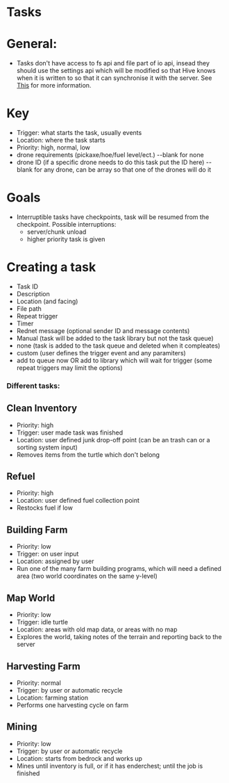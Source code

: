 # Tasks

# General:

* Tasks don't have access to fs api and file part of io api,
insead they should use the settings api which will be modified so that Hive knows when it is written to so that it can synchronise it with the server.
See [This](https://github.com/lupus590/CC-Hive_moved-see-readme/issues/23) for more information.

# Key
* Trigger: what starts the task, usually events
* Location: where the task starts
* Priority: high, normal, low
* drone requirements (pickaxe/hoe/fuel level/ect.) --blank for none
* drone ID (if a specific drone needs to do this task put the ID here) --blank for any drone, can be array so that one of the drones will do it

# Goals
* Interruptible tasks have checkpoints, task will be resumed from the checkpoint. Possible interruptions:
  * server/chunk unload
  * higher priority task is given

# Creating a task
* Task ID
* Description
* Location (and facing)
* File path
* Repeat trigger
 * Timer
 * Rednet message (optional sender ID and message contents)
 * Manual (task will be added to the task library but not the task queue)
 * none (task is added to the task queue and deleted when it compleates)
 * custom (user defines the trigger event and any paramiters)
* add to queue now OR add to library which will wait for trigger (some repeat triggers may limit the options)



### Different tasks:

## Clean Inventory
* Priority: high
* Trigger: user made task was finished
* Location: user defined junk drop-off point (can be an trash can or a sorting system input)
* Removes items from the turtle which don't belong

## Refuel
* Priority: high
* Location: user defined fuel collection point
* Restocks fuel if low
 
## Building Farm
* Priority: low
* Trigger: on user input
* Location: assigned by user 
* Run one of the many farm building programs, which will need a defined area (two world coordinates on the same y-level)

## Map World
* Priority: low
* Trigger: idle turtle
* Location: areas with old map data, or areas with no map
* Explores the world, taking notes of the terrain and reporting back to the server

## Harvesting Farm
* Priority: normal
* Trigger: by user or automatic recycle
* Location: farming station
* Performs one harvesting cycle on farm

## Mining 
* Priority: low
* Trigger: by user or automatic recycle
* Location: starts from bedrock and works up
* Mines until inventory is full, or if it has enderchest; until the job is finished
